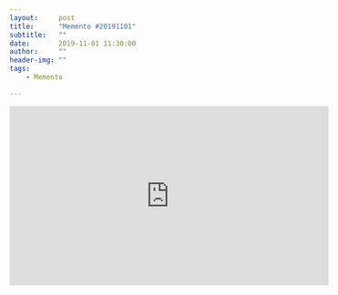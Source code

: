 ```yaml
---
layout:     post
title:      "Memento #20191101"
subtitle:   ""
date:       2019-11-01 11:30:00
author:     ""
header-img: ""
tags:
    - Memento

---
```


<iframe width="560" height="315" src="https://www.youtube.com/embed/9BpEkJDvyDA" frameborder="0" allow="accelerometer; autoplay; encrypted-media; gyroscope; picture-in-picture" allowfullscreen></iframe>